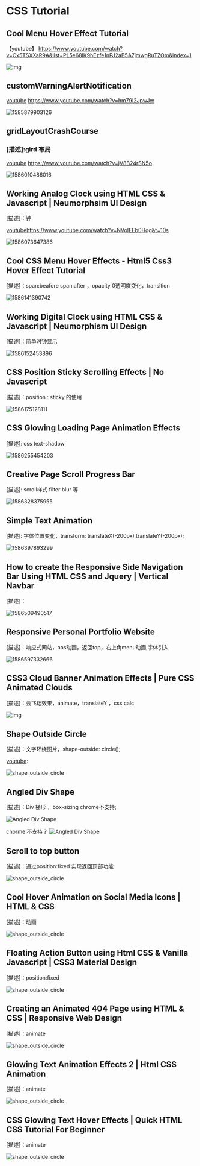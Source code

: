 # CSS Tutorial

## Cool Menu Hover Effect Tutorial

【youtube】 https://www.youtube.com/watch?v=Cx5TSXXaR9A&list=PL5e68lK9hEzfe1nPJ2aB5A7jmwgRuTZOm&index=1

![img](./assets/img/coolMenuHoverEffect.png)


## customWarningAlertNotification
[youtube] https://www.youtube.com/watch?v=hm79I2JpwJw

![1585879903126](./assets/img/1585879903126.png)


## gridLayoutCrashCourse
### [描述]:gird 布局
[youtube] https://www.youtube.com/watch?v=jV8B24rSN5o

[参考资料]:https://www.ruanyifeng.com/blog/2019/03/grid-layout-tutorial.html
![1586010486016](./assets/img/1586010486016.png)



## Working Analog Clock using HTML CSS & Javascript | Neumorphsim UI Design

[描述]：钟

[youtube]https://www.youtube.com/watch?v=NVoIEEb0Hqg&t=10s

![1586073647386](./assets/img/1586073647386.png)

## Cool CSS Menu Hover Effects - Html5 Css3 Hover Effect Tutorial

[描述]：span:beafore span:after ，opacity 0透明度变化，transition 

[youtube]:https://www.youtube.com/watch?v=lJX-MlO_1GE

![1586141390742](./assets/img/1586141390742.png)

## Working Digital Clock using HTML CSS & Javascript | Neumorphism UI Design
[描述]：简单时钟显示

[youtube]:https://www.youtube.com/watch?v=CP2V4tN8kYI&t=3s

![1586152453896](./assets/img/1586152453896.png)



## CSS Position Sticky Scrolling Effects | No Javascript

[描述]：position : sticky 的使用

[youtube]:https://www.youtube.com/watch?v=7ThSiVinrmU

![1586175128111](./assets/img/1586175128111.png)



## CSS Glowing Loading Page Animation Effects 

[描述]: css text-shadow 

[youtube]:https://www.youtube.com/watch?v=EkNfXFYPBR4&t=132s

![1586255454203](./assets/img/1586255454203.png)



## Creative Page Scroll Progress Bar 

[描述]: scroll样式 filter blur 等

[youtube]:https://www.youtube.com/watch?v=qYFkQa0Bbq0

![1586328375955](assets/img/1586328375955.png)



## Simple Text Animation

[描述]: 字体位置变化，transform: translateX(-200px) translateY(-200px);

[youtube]:https://www.youtube.com/watch?v=Xv2dE5oWMNY&t=60s

![1586397893299](./assets/img/1586397893299.png)





## How to create the Responsive Side Navigation Bar Using HTML CSS and Jquery | Vertical Navbar

[描述]：

[youtube]:https://www.youtube.com/watch?v=Ihwqun_HmXs

![1586509490517](./assets/img/1586509490517.png)



## Responsive Personal Portfolio Website 

[描述]：响应式网站，aos动画，返回top，右上角menu动画,字体引入

[youtube]:https://www.youtube.com/watch?v=T7PnWnTgusc
[github]:https://github.com/adaorachi/rosie_ellis

![1586597332666](./assets/img/1586597332666.png)



## CSS3 Cloud Banner Animation Effects | Pure CSS Animated Clouds

[描述]：云飞翔效果，animate，translateY ，css calc

[youtube]:https://www.youtube.com/watch?v=FWW38GuIo7M&t=18s

![img](./assets/img/cloudEffects.png)



## Shape Outside Circle

[描述]：文字环绕图片，shape-outside: circle();

[youtube]: 

![shape_outside_circle](./assets/img/shape_outside_circle.png)



## Angled Div Shape

[描述]：Div 梯形 ，box-sizing chrome不支持;

[youtube]: https://www.youtube.com/watch?v=A11xEtSNDr8

![Angled Div Shape](./assets/img/shape1.png)

chorme 不支持？
![Angled Div Shape](./assets/img/shape2.png)


## Scroll to top button

[描述]：通过position:fixed 实现返回顶部功能

[youtube]: https://www.youtube.com/watch?v=HP3ZSd3ko5Y

![shape_outside_circle](./assets/img/scrolltotop.png)


## Cool Hover Animation on Social Media Icons | HTML & CSS

[描述]：动画

[youtube]: https://www.youtube.com/watch?v=_fafoYgeX7Y&t=44s

![shape_outside_circle](./assets/img/coolhover.png)

## Floating Action Button using Html CSS & Vanilla Javascript | CSS3 Material Design

[描述]：position:fixed

[youtube]: https://www.youtube.com/watch?v=dsMj8_dUJTQ&t=91s

![shape_outside_circle](./assets/img/floatingactionbutton.png)


## Creating an Animated 404 Page using HTML & CSS | Responsive Web Design

[描述]：animate

[youtube]: https://www.youtube.com/watch?v=CGVI_mnnO50&list=WL&index=6&t=0s

![shape_outside_circle](./assets/img/404plane.png)

## Glowing Text Animation Effects 2 | Html CSS Animation

[描述]：animate

[youtube]: https://www.youtube.com/watch?v=1B3FgFXn274

![shape_outside_circle](./assets/img/glowingTextAnimateEffect2.png)

## CSS Glowing Text Hover Effects | Quick HTML CSS Tutorial For Beginner

[描述]：animate 

[youtube]: https://www.youtube.com/watch?v=I_RhD99rR0c

![shape_outside_circle](./assets/img/GlowingTextHoverEffects.png)